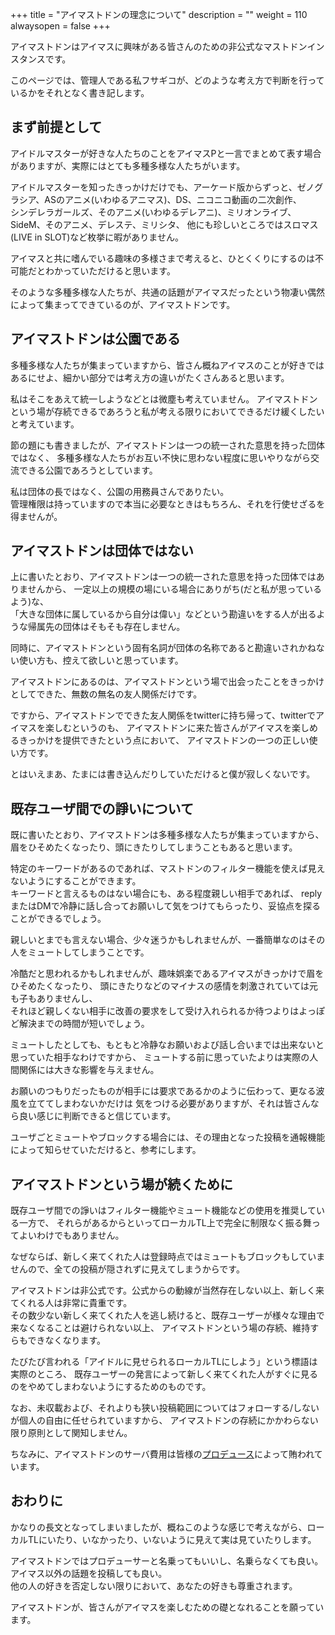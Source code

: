 +++
title = "アイマストドンの理念について"
description = ""
weight = 110
alwaysopen = false
+++

アイマストドンはアイマスに興味がある皆さんのための非公式なマストドンインスタンスです。

このページでは、管理人である私フサギコが、どのような考え方で判断を行っているかをそれとなく書き記します。

## まず前提として
アイドルマスターが好きな人たちのことをアイマスPと一言でまとめて表す場合がありますが、実際にはとても多種多様な人たちがいます。

アイドルマスターを知ったきっかけだけでも、アーケード版からずっと、ゼノグラシア、ASのアニメ(いわゆるアニマス)、DS、ニコニコ動画の二次創作、  
シンデレラガールズ、そのアニメ(いわゆるデレアニ)、ミリオンライブ、SideM、そのアニメ、デレステ、ミリシタ、
他にも珍しいところではスロマス(LIVE in SLOT)など枚挙に暇がありません。

アイマスと共に嗜んでいる趣味の多様さまで考えると、ひとくくりにするのは不可能だとわかっていただけると思います。

そのような多種多様な人たちが、共通の話題がアイマスだったという物凄い偶然によって集まってできているのが、アイマストドンです。

## アイマストドンは公園である
多種多様な人たちが集まっていますから、皆さん概ねアイマスのことが好きではあるにせよ、細かい部分では考え方の違いがたくさんあると思います。

私はそこをあえて統一しようなどとは微塵も考えていません。
アイマストドンという場が存続できるであろうと私が考える限りにおいてできるだけ緩くしたいと考えています。

節の題にも書きましたが、アイマストドンは一つの統一された意思を持った団体ではなく、
多種多様な人たちがお互い不快に思わない程度に思いやりながら交流できる公園であろうとしています。

私は団体の長ではなく、公園の用務員さんでありたい。  
管理権限は持っていますので本当に必要なときはもちろん、それを行使せざるを得ませんが。

## アイマストドンは団体ではない
上に書いたとおり、アイマストドンは一つの統一された意思を持った団体ではありませんから、
一定以上の規模の場にいる場合にありがち(だと私が思っているよう)な、  
「大きな団体に属しているから自分は偉い」などという勘違いをする人が出るような帰属先の団体はそもそも存在しません。

同時に、アイマストドンという固有名詞が団体の名称であると勘違いされかねない使い方も、控えて欲しいと思っています。

アイマストドンにあるのは、アイマストドンという場で出会ったことをきっかけとしてできた、無数の無名の友人関係だけです。

ですから、アイマストドンでできた友人関係をtwitterに持ち帰って、twitterでアイマスを楽しむというのも、
アイマストドンに来た皆さんがアイマスを楽しめるきっかけを提供できたという点において、
アイマストドンの一つの正しい使い方です。

とはいえまあ、たまには書き込んだりしていただけると僕が寂しくないです。

## 既存ユーザ間での諍いについて
既に書いたとおり、アイマストドンは多種多様な人たちが集まっていますから、
眉をひそめたくなったり、頭にきたりしてしまうこともあると思います。

特定のキーワードがあるのであれば、マストドンのフィルター機能を使えば見えないようにすることができます。  
キーワードと言えるものはない場合にも、ある程度親しい相手であれば、
replyまたはDMで冷静に話し合ってお願いして気をつけてもらったり、妥協点を探ることができるでしょう。

親しいとまでも言えない場合、少々迷うかもしれませんが、一番簡単なのはその人をミュートしてしまうことです。  

冷酷だと思われるかもしれませんが、趣味娯楽であるアイマスがきっかけで眉をひそめたくなったり、
頭にきたりなどのマイナスの感情を刺激されていては元も子もありませんし、  
それほど親しくない相手に改善の要求をして受け入れられるか待つよりはよっぽど解決までの時間が短いでしょう。  

ミュートしたとしても、もともと冷静なお願いおよび話し合いまでは出来ないと思っていた相手なわけですから、
ミュートする前に思っていたよりは実際の人間関係には大きな影響を与えません。  

お願いのつもりだったものが相手には要求であるかのように伝わって、更なる波風を立ててしまわないかだけは
気をつける必要がありますが、それは皆さんなら良い感じに判断できると信じています。

ユーザごとミュートやブロックする場合には、その理由となった投稿を通報機能によって知らせていただけると、参考にします。

## アイマストドンという場が続くために
既存ユーザ間での諍いはフィルター機能やミュート機能などの使用を推奨している一方で、
それらがあるからといってローカルTL上で完全に制限なく振る舞ってよいわけでもありません。

なぜならば、新しく来てくれた人は登録時点ではミュートもブロックもしていませんので、全ての投稿が隠されずに見えてしまうからです。

アイマストドンは非公式です。公式からの動線が当然存在しない以上、新しく来てくれる人は非常に貴重です。  
その数少ない新しく来てくれた人を逃し続けると、既存ユーザーが様々な理由で来なくなることは避けられない以上、
アイマストドンという場の存続、維持すらもできなくなります。

たびたび言われる「アイドルに見せられるローカルTLにしよう」という標語は実際のところ、
既存ユーザーの発言によって新しく来てくれた人がすぐに見るのをやめてしまわないようにするためのものです。

なお、未収載および、それよりも狭い投稿範囲についてはフォローする/しないが個人の自由に任せられていますから、
アイマストドンの存続にかかわらない限り原則として関知しません。

ちなみに、アイマストドンのサーバ費用は皆様の[プロデュース](https://enty.jp/fusagiko)によって賄われています。

## おわりに
かなりの長文となってしまいましたが、概ねこのような感じで考えながら、ローカルTLにいたり、いなかったり、いないように見えて実は見ていたりします。

アイマストドンではプロデューサーと名乗ってもいいし、名乗らなくても良い。  
アイマス以外の話題を投稿しても良い。  
他の人の好きを否定しない限りにおいて、あなたの好きも尊重されます。

アイマストドンが、皆さんがアイマスを楽しむための礎となれることを願っています。
